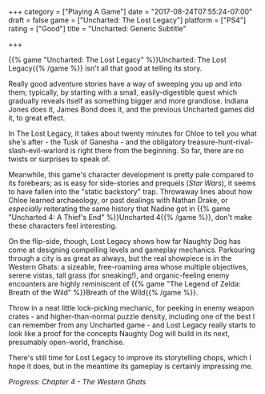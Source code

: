 +++
category = ["Playing A Game"]
date = "2017-08-24T07:55:24-07:00"
draft = false
game = ["Uncharted: The Lost Legacy"]
platform = ["PS4"]
rating = ["Good"]
title = "Uncharted: Generic Subtitle"

+++

{{% game "Uncharted: The Lost Legacy" %}}Uncharted: The Lost Legacy{{% /game %}} isn't all that good at telling its story.

Really good adventure stories have a way of sweeping you up and into them; typically, by starting with a small, easily-digestible quest which gradually reveals itself as something bigger and more grandiose.  Indiana Jones does it, James Bond does it, and the previous Uncharted games did it, to great effect.

In The Lost Legacy, it takes about twenty minutes for Chloe to tell you what she's after - the Tusk of Ganesha - and the obligatory treasure-hunt-rival-slash-evil-warlord is right there from the beginning.  So far, there are no twists or surprises to speak of.

Meanwhile, this game's character development is pretty pale compared to its forebears; as is easy for side-stories and prequels (<i>Star Wars</i>), it seems to have fallen into the "static backstory" trap.  Throwaway lines about how Chloe learned archaeology, or past dealings with Nathan Drake, or <i>especially</i> reiterating the same history that Nadine got in {{% game "Uncharted 4: A Thief's End" %}}Uncharted 4{{% /game %}}, don't make these characters feel interesting.

On the flip-side, though, Lost Legacy shows how far Naughty Dog has come at designing compelling levels and gameplay mechanics.  Parkouring through a city is as great as always, but the real showpiece is in the Western Ghats: a sizeable, free-roaming area whose multiple objectives, serene vistas, tall grass (for sneaking!), and organic-feeling enemy encounters are highly reminiscent of {{% game "The Legend of Zelda: Breath of the Wild" %}}Breath of the Wild{{% /game %}}.

Throw in a neat little lock-picking mechanic, for peeking in enemy weapon crates - and higher-than-normal puzzle density, including one of the best I can remember from any Uncharted game - and Lost Legacy really starts to look like a proof for the concepts Naughty Dog will build in its next, presumably open-world, franchise.

There's still time for Lost Legacy to improve its storytelling chops, which I hope it does, but in the meantime its gameplay is certainly impressing me.

<i>Progress: Chapter 4 - The Western Ghats</i>
